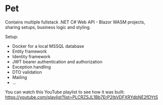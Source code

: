﻿# Pet

Contains multiple fullstack .NET C# Web API - Blazor WASM projects, sharing setups, business logic and styling.

Setup:
- Docker for a local MSSQL database
- Entity framework
- Identity framework
- JWT bearer authentication and authorization
- Exception handling
- DTO validation
- Mailing
- ...

You can watch this YouTube playlist to see how it was built:
https://youtube.com/playlist?list=PLCRZSJL1Bb7ErP2IbVDFXRYdbNE2fDYtS